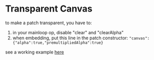 # Transparent Canvas

to make a patch transparent, you have to:

1. in your mainloop op, disable "clear" and "clearAlpha"
2. when embedding, put this line in the patch constructor: `"canvas":{"alpha":true,"premultipliedAlpha":true}`

see a working example [here](https://github.com/cables-gl/cables-embedding/tree/master/example_transparent) 



